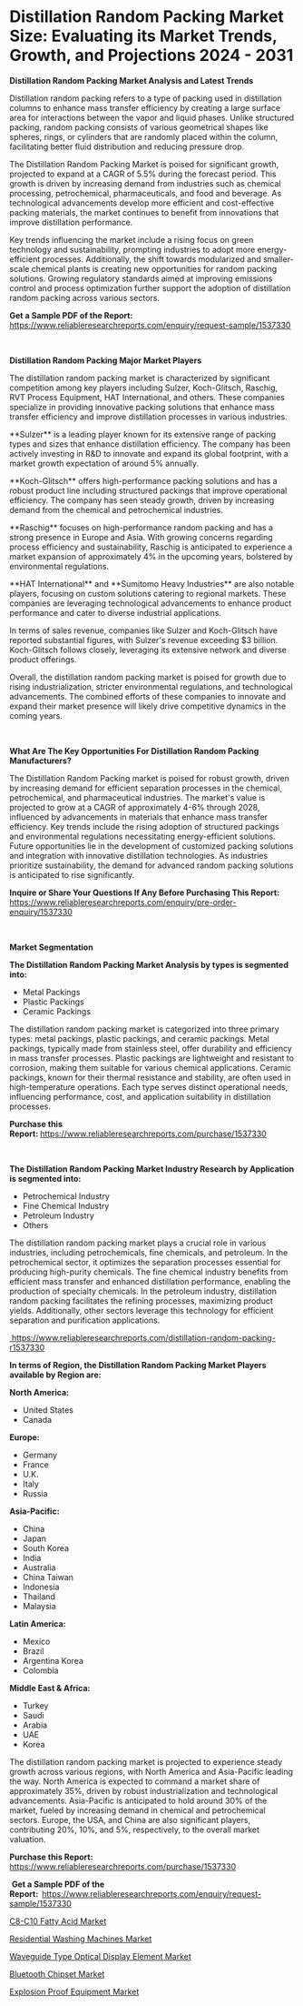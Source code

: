 <p><h1>Distillation Random Packing Market Size: Evaluating its Market Trends, Growth, and Projections 2024 - 2031</h1></p><p><strong>Distillation Random Packing Market Analysis and Latest Trends</strong></p>
<p><p>Distillation random packing refers to a type of packing used in distillation columns to enhance mass transfer efficiency by creating a large surface area for interactions between the vapor and liquid phases. Unlike structured packing, random packing consists of various geometrical shapes like spheres, rings, or cylinders that are randomly placed within the column, facilitating better fluid distribution and reducing pressure drop.</p><p>The Distillation Random Packing Market is poised for significant growth, projected to expand at a CAGR of 5.5% during the forecast period. This growth is driven by increasing demand from industries such as chemical processing, petrochemical, pharmaceuticals, and food and beverage. As technological advancements develop more efficient and cost-effective packing materials, the market continues to benefit from innovations that improve distillation performance.</p><p>Key trends influencing the market include a rising focus on green technology and sustainability, prompting industries to adopt more energy-efficient processes. Additionally, the shift towards modularized and smaller-scale chemical plants is creating new opportunities for random packing solutions. Growing regulatory standards aimed at improving emissions control and process optimization further support the adoption of distillation random packing across various sectors.</p></p>
<p><strong>Get a Sample PDF of the Report:&nbsp;</strong> <a href="https://www.reliableresearchreports.com/enquiry/request-sample/1537330?utm_campaign=83&utm_medium=2&utm_source=Github&utm_content=ia&utm_term=29092024&utm_id=distillation-random-packing">https://www.reliableresearchreports.com/enquiry/request-sample/1537330</a></p>
<p>&nbsp;</p>
<p><strong>Distillation Random Packing Major Market Players</strong></p>
<p><p>The distillation random packing market is characterized by significant competition among key players including Sulzer, Koch-Glitsch, Raschig, RVT Process Equipment, HAT International, and others. These companies specialize in providing innovative packing solutions that enhance mass transfer efficiency and improve distillation processes in various industries.</p><p>**Sulzer** is a leading player known for its extensive range of packing types and sizes that enhance distillation efficiency. The company has been actively investing in R&D to innovate and expand its global footprint, with a market growth expectation of around 5% annually.</p><p>**Koch-Glitsch** offers high-performance packing solutions and has a robust product line including structured packings that improve operational efficiency. The company has seen steady growth, driven by increasing demand from the chemical and petrochemical industries.</p><p>**Raschig** focuses on high-performance random packing and has a strong presence in Europe and Asia. With growing concerns regarding process efficiency and sustainability, Raschig is anticipated to experience a market expansion of approximately 4% in the upcoming years, bolstered by environmental regulations.</p><p>**HAT International** and **Sumitomo Heavy Industries** are also notable players, focusing on custom solutions catering to regional markets. These companies are leveraging technological advancements to enhance product performance and cater to diverse industrial applications.</p><p>In terms of sales revenue, companies like Sulzer and Koch-Glitsch have reported substantial figures, with Sulzer's revenue exceeding $3 billion. Koch-Glitsch follows closely, leveraging its extensive network and diverse product offerings.</p><p>Overall, the distillation random packing market is poised for growth due to rising industrialization, stricter environmental regulations, and technological advancements. The combined efforts of these companies to innovate and expand their market presence will likely drive competitive dynamics in the coming years.</p></p>
<p>&nbsp;</p>
<p><strong>What Are The Key Opportunities For Distillation Random Packing Manufacturers?</strong></p>
<p><p>The Distillation Random Packing market is poised for robust growth, driven by increasing demand for efficient separation processes in the chemical, petrochemical, and pharmaceutical industries. The market's value is projected to grow at a CAGR of approximately 4-6% through 2028, influenced by advancements in materials that enhance mass transfer efficiency. Key trends include the rising adoption of structured packings and environmental regulations necessitating energy-efficient solutions. Future opportunities lie in the development of customized packing solutions and integration with innovative distillation technologies. As industries prioritize sustainability, the demand for advanced random packing solutions is anticipated to rise significantly.</p></p>
<p><strong>Inquire or Share Your Questions If Any Before Purchasing This Report:</strong> <a href="https://www.reliableresearchreports.com/enquiry/pre-order-enquiry/1537330?utm_campaign=83&utm_medium=2&utm_source=Github&utm_content=ia&utm_term=29092024&utm_id=distillation-random-packing">https://www.reliableresearchreports.com/enquiry/pre-order-enquiry/1537330</a></p>
<p>&nbsp;</p>
<p><strong>Market Segmentation</strong></p>
<p><strong>The Distillation Random Packing Market Analysis by types is segmented into:</strong></p>
<p><ul><li>Metal Packings</li><li>Plastic Packings</li><li>Ceramic Packings</li></ul></p>
<p><p>The distillation random packing market is categorized into three primary types: metal packings, plastic packings, and ceramic packings. Metal packings, typically made from stainless steel, offer durability and efficiency in mass transfer processes. Plastic packings are lightweight and resistant to corrosion, making them suitable for various chemical applications. Ceramic packings, known for their thermal resistance and stability, are often used in high-temperature operations. Each type serves distinct operational needs, influencing performance, cost, and application suitability in distillation processes.</p></p>
<p><strong>Purchase this Report:&nbsp;</strong><a href="https://www.reliableresearchreports.com/purchase/1537330?utm_campaign=83&utm_medium=2&utm_source=Github&utm_content=ia&utm_term=29092024&utm_id=distillation-random-packing">https://www.reliableresearchreports.com/purchase/1537330</a></p>
<p>&nbsp;</p>
<p><strong>The Distillation Random Packing Market Industry Research by Application is segmented into:</strong></p>
<p><ul><li>Petrochemical Industry</li><li>Fine Chemical Industry</li><li>Petroleum Industry</li><li>Others</li></ul></p>
<p><p>The distillation random packing market plays a crucial role in various industries, including petrochemicals, fine chemicals, and petroleum. In the petrochemical sector, it optimizes the separation processes essential for producing high-purity chemicals. The fine chemical industry benefits from efficient mass transfer and enhanced distillation performance, enabling the production of specialty chemicals. In the petroleum industry, distillation random packing facilitates the refining processes, maximizing product yields. Additionally, other sectors leverage this technology for efficient separation and purification applications.</p></p>
<p><a href="https://www.reliableresearchreports.com/distillation-random-packing-r1537330?utm_campaign=83&utm_medium=2&utm_source=Github&utm_content=ia&utm_term=29092024&utm_id=distillation-random-packing">&nbsp;https://www.reliableresearchreports.com/distillation-random-packing-r1537330</a></p>
<p><strong>In terms of Region, the Distillation Random Packing Market Players available by Region are:</strong></p>
<p>
    <p> <strong> North America: </strong>
        <ul>
            <li>United States</li>
            <li>Canada</li>
        </ul>
        </p> 
    <p> <strong> Europe: </strong>
        <ul>
            <li>Germany</li>
            <li>France</li>
            <li>U.K.</li>
            <li>Italy</li>
            <li>Russia</li>
        </ul>
        </p> 
    <p> <strong> Asia-Pacific: </strong>
        <ul>
            <li>China</li>
            <li>Japan</li>
            <li>South Korea</li>
            <li>India</li>
            <li>Australia</li>
            <li>China Taiwan</li>
            <li>Indonesia</li>
            <li>Thailand</li>
            <li>Malaysia</li>
        </ul>
        </p> 
    <p> <strong> Latin America: </strong>
        <ul>
            <li>Mexico</li>
            <li>Brazil</li>
            <li>Argentina Korea</li>
            <li>Colombia</li>
        </ul>
        </p> 
    <p> <strong> Middle East & Africa: </strong>
        <ul>
            <li>Turkey</li>
            <li>Saudi</li>
            <li>Arabia</li>
            <li>UAE</li>
            <li>Korea</li>
        </ul>
    </p>
    </p>
<p><p>The distillation random packing market is projected to experience steady growth across various regions, with North America and Asia-Pacific leading the way. North America is expected to command a market share of approximately 35%, driven by robust industrialization and technological advancements. Asia-Pacific is anticipated to hold around 30% of the market, fueled by increasing demand in chemical and petrochemical sectors. Europe, the USA, and China are also significant players, contributing 20%, 10%, and 5%, respectively, to the overall market valuation.</p></p>
<p><strong>Purchase this Report: </strong><a href="https://www.reliableresearchreports.com/purchase/1537330?utm_campaign=83&utm_medium=2&utm_source=Github&utm_content=ia&utm_term=29092024&utm_id=distillation-random-packing">https://www.reliableresearchreports.com/purchase/1537330</a></p>
<p>&nbsp;<strong>Get a Sample PDF of the Report:&nbsp;&nbsp;</strong><a href="https://www.reliableresearchreports.com/enquiry/request-sample/1537330?utm_campaign=83&utm_medium=2&utm_source=Github&utm_content=ia&utm_term=29092024&utm_id=distillation-random-packing">https://www.reliableresearchreports.com/enquiry/request-sample/1537330</a></p>
<p><strong></strong></p>
<p><p><a href="https://github.com/MoonZANDRA/Market-Research-Report-List-1/blob/main/c8-c10-fatty-acid-market.md?utm_campaign=83&utm_medium=2&utm_source=Github&utm_content=ia&utm_term=29092024&utm_id=distillation-random-packing">C8-C10 Fatty Acid Market</a></p><p><a href="https://www.linkedin.com/pulse/residential-washing-machines-market-global-regional-analysis-i3q0e?utm_campaign=83&utm_medium=2&utm_source=Github&utm_content=ia&utm_term=29092024&utm_id=distillation-random-packing">Residential Washing Machines Market</a></p><p><a href="https://issuu.com/reportprime-2/docs/waveguide-type-optical-display-elem_4c72e70286444f?utm_campaign=83&utm_medium=2&utm_source=Github&utm_content=ia&utm_term=29092024&utm_id=distillation-random-packing">Waveguide Type Optical Display Element Market</a></p><p><a href="https://issuu.com/reportprime-2/docs/bluetooth-chipset-market-size-2030._a0750e6945d8b0?utm_campaign=83&utm_medium=2&utm_source=Github&utm_content=ia&utm_term=29092024&utm_id=distillation-random-packing">Bluetooth Chipset Market</a></p><p><a href="https://www.linkedin.com/pulse/unlocking-growth-potential-market-strategic-analysis-explosion-b5iae?utm_campaign=83&utm_medium=2&utm_source=Github&utm_content=ia&utm_term=29092024&utm_id=distillation-random-packing">Explosion Proof Equipment Market</a></p></p>